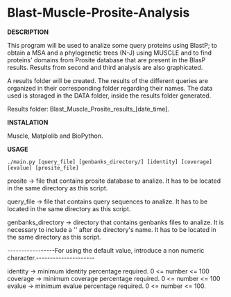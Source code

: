 # Blast-Muscle-Prosite-Analysis


**DESCRIPTION**

This program will be used to analize some query proteins using BlastP; to obtain a MSA and a phylogenetic trees (N-J) using MUSCLE and to find proteins' domains from Prosite database that are present in the BlasP results. Results from second and third analysis are also graphicated.

A results folder will be created. The results of the different queries are organized in their corresponding folder regarding their names. The data used is storaged in the DATA  folder, inside the results folder generated.

Results folder: Blast_Muscle_Prosite_results_[date_time].


**INSTALATION**

Muscle, Matplolib and BioPython.


**USAGE**

    ./main.py [query_file] [genbanks_directory/] [identity] [coverage] [evalue] [prosite_file]


prosite -> file that contains prosite database to analize. It has to be located in the same directory as this script.

query_file -> file that contains query sequences to analize. It has to be located in the same directory as this script.

genbanks_directory -> directory that contains genbanks files to analize. It is necessary to include a '\' after de directory's name. It has to be located in the same directory as this script.

-----------------For using the default value, introduce a non numeric character.---------------------

identity -> minimum identity percentage required. 0 <= number <= 100
coverage -> minimum coverage percentage required. 0 <= number <= 100
evalue -> minimum evalue percentage required. 0 <= number <= 100.

